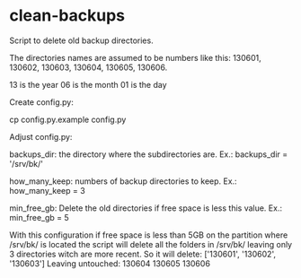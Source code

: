 clean-backups
=============

Script to delete old backup directories.

The directories names are assumed to be numbers like this: 130601, 130602, 130603, 130604, 130605, 130606.

13 is the year
06 is the month
01 is the day


Create config.py:

 cp config.py.example config.py

Adjust config.py:

backups_dir: the directory where the subdirectories are.
Ex.: backups_dir = '/srv/bk/'

how_many_keep: numbers of backup directories to keep.
Ex.: how_many_keep = 3

min_free_gb: Delete the old directories if free space is less this value.
Ex.: min_free_gb = 5

With this configuration if free space is less than 5GB on the partition where /srv/bk/ is located the script will delete all the folders in /srv/bk/ leaving only 3 directories witch are more recent.
So it will delete: ['130601', '130602', '130603']
Leaving untouched: 130604  130605  130606